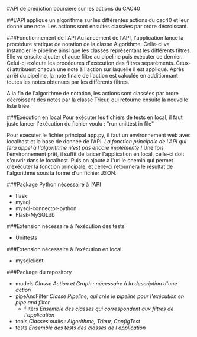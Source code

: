 #API de prédiction boursière sur les actions du CAC40

##L'API applique un algorithme sur les différentes actions du cac40 et leur donne une note. Les actions sont ensuites classées par ordre décroissant.

###Fonctionnement de l'API
Au lancement de l'API, l'application lance la procédure statique de notation de la classe Algorithme. Celle-ci va instancier le pipeline ainsi que les classes représentant les différents filtres. Elle va ensuite ajouter chaque filtre au pipeline puis exécuter ce dernier. Celui-ci exécute les procédures d'exécution des filtres séparéments. Ceux-ci attribuent chacun une note à l'action sur laquelle il est appliqué. Après arrêt du pipeline, la note finale de l'action est calculée en additionnant toutes les notes obtenues par les différents filtres.

A la fin de l'algorithme de notation, les actions sont classées par ordre décroissant des notes par la classe Trieur, qui retourne ensuite la nouvelle liste triée.

###Exécution en local
Pour exécuter les fichiers de tests en local, il faut juste lancer l'exécution du fichier voulu : "run unittest in file"

Pour exécuter le fichier principal app.py, il faut un environnement web avec localhost et la base de donnée de l'API. *La fonction principale de l'API qui fera appel à l'algorithme n'est pas encore implémenté !*
Une fois l'environnement prêt, il suffit de lancer l'application en local, celle-ci doit s'ouvrir dans le localhost. Puis on ajoute à l'url le chemin qui permet d'exécuter la fonction principale, et celle-ci retournera le résultat de l'algorithme sous la forme d'un fichier JSON.

###Package Python nécessaire à l'API
* flask
* mysql
* mysql-connector-python
* Flask-MySQLdb

###Extension nécessaire à l'exécution des tests
* Unittests

###Extension nécessaire à l'exécution en local
* mysqlclient

###Package du repository
* models
    *Classe Action et Graph : nécessaire à la description d'une action*
* pipeAndFilter
    *Classe Pipeline, qui crée le pipeline pour l'exécution en pipe and filter*
    * filters
        *Ensemble des classes qui correspondent aux filtres de l'application*
* tools
    *Classes outils : Algorithme, Trieur, ConfigTest*
* tests
    *Ensemble des tests des classes de l'application*